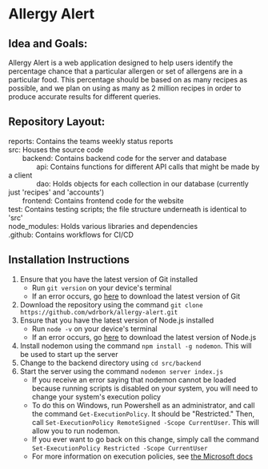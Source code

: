# Allergy Alert

## Idea and Goals:
Allergy Alert is a web application designed to help users identify the percentage chance that a particular allergen or set of allergens are in a particular food. This percentage should be based on as many recipes as possible, and we plan on using as many as 2 million recipes in order to produce accurate results for different queries.

## Repository Layout:


reports: Contains the teams weekly status reports  
src: Houses the source code  
&emsp;&emsp;backend: Contains backend code for the server and database  
&emsp;&emsp;&emsp;&emsp;api: Contains functions for different API calls that might be made by a client  
&emsp;&emsp;&emsp;&emsp;dao: Holds objects for each collection in our database (currently just 'recipes' and 'accounts')  
&emsp;&emsp;frontend: Contains frontend code for the website  
test: Contains testing scripts; the file structure underneath is identical to 'src'  
node_modules: Holds various libraries and dependencies  
.github: Contains workflows for CI/CD

## Installation Instructions
1. Ensure that you have the latest version of Git installed
    - Run `git version` on your device's terminal
    - If an error occurs, go [here](https://git-scm.com/downloads) to download the latest version of Git
2. Download the repository using the command `git clone https://github.com/wdrbork/allergy-alert.git`
3. Ensure that you have the latest version of Node.js installed
    - Run `node -v` on your device's terminal
    - If an error occurs, go [here](https://nodejs.org/en/download) to download the latest version of Node.js
4. Install nodemon using the command `npm install -g nodemon`. This will be used to start up the server
5. Change to the backend directory using `cd src/backend`
6. Start the server using the command `nodemon server index.js`
    - If you receive an error saying that nodemon cannot be loaded because running scripts is disabled on your system, you will need to change your system's execution policy
    - To do this on Windows, run Powershell as an administrator, and call the command `Get-ExecutionPolicy`. It should be "Restricted." Then, call `Set-ExecutionPolicy RemoteSigned -Scope CurrentUser`. This will allow you to run nodemon.
    - If you ever want to go back on this change, simply call the command `Set-ExecutionPolicy Restricted -Scope CurrentUser`
    - For more information on execution policies, see [the Microsoft docs](https://learn.microsoft.com/en-us/powershell/module/microsoft.powershell.core/about/about_execution_policies?view=powershell-7.3) 
